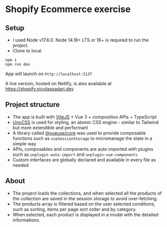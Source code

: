 # Shopify Ecommerce exercise

## Setup

- I used Node v17.6.0. Node 14.18+ LTS or 16+ is required to run the project.
- Clone to local

```
npm i
npm run dev
```

App will launch on `http://localhost:5137`

A live version, hosted on Netlify, is also available at https://shopify.nicolaspadari.dev

## Project structure

- The app is built with [ViteJS](https://vitejs.dev) + Vue 3 + composition APIs + TypeScript
- [UnoCSS](https://github.com/unocss/unocss) is used for styling, an atomic CSS engine - similar to Tailwind but more extendible and performant
- A library called [@vueuse/core](https://vueuse.org) was used to provide composable functions such as `useSessionStorage` to micromanage the state in a simple way
- APIs, composables and components are auto imported with plugins such as `unplugin-auto-import` and `unplugin-vue-components`
- Custom interfaces are globally declared and available in every file as needed

## About

- The project loads the collections, and when selected all the products of the collection are saved in the session storage to avoid over-fetching.
- The products array is filtered based on the user selected conditions, such as sorting, items per page sort order and by category.
- When selected, each product is displayed in a modal with the detailed informations.